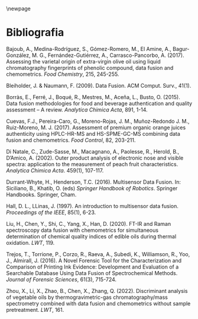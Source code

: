 \newpage

# Bibliografia

Bajoub, A., Medina-Rodríguez, S., Gómez-Romero, M., El Amine, A., Bagur-González, M. G., Fernández-Gutiérrez, A., Carrasco-Pancorbo, A. (2017). Assessing the varietal origin of extra-virgin olive oil using liquid chromatography fingerprints of phenolic compound, data fusion and chemometrics. *Food Chemistry*, 215, 245-255.

Bleiholder, J. & Naumann, F. (2009). Data Fusion. ACM Comput. Surv., 41(1).

Borràs, E., Ferré, J., Boqué, R., Mestres, M., Aceña, L., Busto, O. (2015). Data fusion methodologies for food and beverage authentication and quality assessment – A review. *Analytica Chimica Acta*, 891, 1-14.

Cuevas, F.J., Pereira-Caro, G., Moreno-Rojas, J. M., Muñoz-Redondo J. M., Ruiz-Moreno, M. J. (2017). Assessment of premium organic orange juices authenticity using HPLC-HR-MS and HS-SPME-GC-MS combining data fusion and chemometrics. *Food Control*, 82, 203-211.

Di Natale, C., Zude-Sasse, M., Macagnano, A., Paolesse, R., Herold, B., D’Amico, A. (2002). Outer product analysis of electronic nose and visible spectra: application to the measurement of peach fruit characteristics. *Analytica Chimica Acta*. 459(1), 107-117.

Durrant-Whyte, H., Henderson, T.C. (2016). Multisensor Data Fusion. In: Siciliano, B., Khatib, O. (eds) *Springer Handbook of Robotics*. Springer Handbooks. Springer, Cham.

Hall, D. L., LLinas, J. (1997). An introduction to multisensor data fusion. *Proceedings of the IEEE*, 85(1), 6-23.

Liu, H., Chen, Y., Shi, C., Yang, X., Han, D. (2020). FT-IR and Raman spectroscopy data fusion with chemometrics for simultaneous determination of chemical quality indices of edible oils during thermal oxidation. *LWT*, 119.

Trejos, T., Torrione, P., Corzo, R., Raeva, A., Subedi, K., Williamson, R., Yoo, J., Almirall, J. (2016). A Novel Forensic Tool for the Characterization and Comparison of Printing Ink Evidence: Development and Evaluation of a Searchable Database Using Data Fusion of Spectrochemical Methods. *Journal of Forensic Sciences*, 61(3), 715-724.

Zhou, X., Li, X., Zhao, B., Chen, X., Zhang, Q. (2022). Discriminant analysis of vegetable oils by thermogravimetric-gas chromatography/mass spectrometry combined with data fusion and chemometrics without sample pretreatment. *LWT*, 161.



